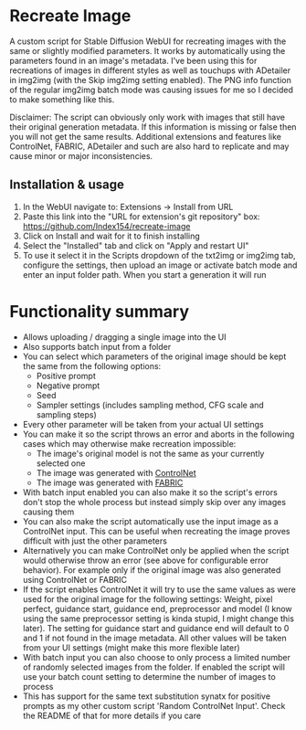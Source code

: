 # Recreate Image
A custom script for Stable Diffusion WebUI for recreating images with the same or slightly modified parameters. It works by automatically using the parameters found in an image's metadata. I've been using this for recreations of images in different styles as well as touchups with ADetailer in img2img (with the Skip img2img setting enabled). The PNG info function of the regular img2img batch mode was causing issues for me so I decided to make something like this.

Disclaimer: The script can obviously only work with images that still have their original generation metadata. If this information is missing or false then you will not get the same results. Additional extensions and features like ControlNet, FABRIC, ADetailer and such are also hard to replicate and may cause minor or major inconsistencies.

## Installation & usage
1. In the WebUI navigate to: Extensions -> Install from URL
2. Paste this link into the "URL for extension's git repository" box: https://github.com/Index154/recreate-image
3. Click on Install and wait for it to finish installing
4. Select the "Installed" tab and click on "Apply and restart UI"
5. To use it select it in the Scripts dropdown of the txt2img or img2img tab, configure the settings, then upload an image or activate batch mode and enter an input folder path. When you start a generation it will run

# Functionality summary
- Allows uploading / dragging a single image into the UI
- Also supports batch input from a folder
- You can select which parameters of the original image should be kept the same from the following options:
  - Positive prompt
  - Negative prompt
  - Seed
  - Sampler settings (includes sampling method, CFG scale and sampling steps)
- Every other parameter will be taken from your actual UI settings
- You can make it so the script throws an error and aborts in the following cases which may otherwise make recreation impossible:
  - The image's original model is not the same as your currently selected one
  - The image was generated with [ControlNet](https://github.com/Mikubill/sd-webui-controlnet)
  - The image was generated with [FABRIC](https://github.com/dvruette/sd-webui-fabric)
- With batch input enabled you can also make it so the script's errors don't stop the whole process but instead simply skip over any images causing them
- You can also make the script automatically use the input image as a ControlNet input. This can be useful when recreating the image proves difficult with just the other parameters
- Alternatively you can make ControlNet only be applied when the script would otherwise throw an error (see above for configurable error behavior). For example only if the original image was also generated using ControlNet or FABRIC
- If the script enables ControlNet it will try to use the same values as were used for the original image for the following settings: Weight, pixel perfect, guidance start, guidance end, preprocessor and model (I know using the same preprocessor setting is kinda stupid, I might change this later). The setting for guidance start and guidance end will default to 0 and 1 if not found in the image metadata. All other values will be taken from your UI settings (might make this more flexible later)
- With batch input you can also choose to only process a limited number of randomly selected images from the folder. If enabled the script will use your batch count setting to determine the number of images to process
- This has support for the same text substitution synatx for positive prompts as my other custom script 'Random ControlNet Input'. Check the README of that for more details if you care

